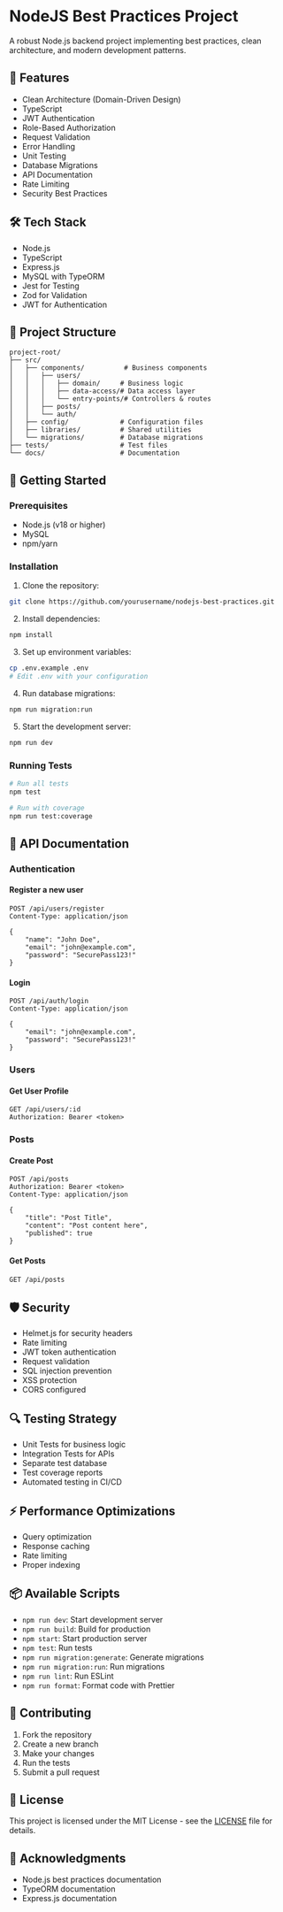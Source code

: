 # NodeJS Best Practices Project

A robust Node.js backend project implementing best practices, clean architecture, and modern development patterns.

## 🚀 Features

- Clean Architecture (Domain-Driven Design)
- TypeScript
- JWT Authentication
- Role-Based Authorization
- Request Validation
- Error Handling
- Unit Testing
- Database Migrations
- API Documentation
- Rate Limiting
- Security Best Practices

## 🛠️ Tech Stack

- Node.js
- TypeScript
- Express.js
- MySQL with TypeORM
- Jest for Testing
- Zod for Validation
- JWT for Authentication

## 📁 Project Structure

```
project-root/
├── src/
│   ├── components/          # Business components
│   │   ├── users/
│   │   │   ├── domain/     # Business logic
│   │   │   ├── data-access/# Data access layer
│   │   │   └── entry-points/# Controllers & routes
│   │   ├── posts/
│   │   └── auth/
│   ├── config/             # Configuration files
│   ├── libraries/          # Shared utilities
│   └── migrations/         # Database migrations
├── tests/                  # Test files
└── docs/                   # Documentation
```

## 🔧 Getting Started

### Prerequisites

- Node.js (v18 or higher)
- MySQL
- npm/yarn

### Installation

1. Clone the repository:
```bash
git clone https://github.com/yourusername/nodejs-best-practices.git
```

2. Install dependencies:
```bash
npm install
```

3. Set up environment variables:
```bash
cp .env.example .env
# Edit .env with your configuration
```

4. Run database migrations:
```bash
npm run migration:run
```

5. Start the development server:
```bash
npm run dev
```

### Running Tests

```bash
# Run all tests
npm test

# Run with coverage
npm run test:coverage
```

## 📝 API Documentation

### Authentication

#### Register a new user
```http
POST /api/users/register
Content-Type: application/json

{
    "name": "John Doe",
    "email": "john@example.com",
    "password": "SecurePass123!"
}
```

#### Login
```http
POST /api/auth/login
Content-Type: application/json

{
    "email": "john@example.com",
    "password": "SecurePass123!"
}
```

### Users

#### Get User Profile
```http
GET /api/users/:id
Authorization: Bearer <token>
```

### Posts

#### Create Post
```http
POST /api/posts
Authorization: Bearer <token>
Content-Type: application/json

{
    "title": "Post Title",
    "content": "Post content here",
    "published": true
}
```

#### Get Posts
```http
GET /api/posts
```

## 🛡️ Security

- Helmet.js for security headers
- Rate limiting
- JWT token authentication
- Request validation
- SQL injection prevention
- XSS protection
- CORS configured

## 🔍 Testing Strategy

- Unit Tests for business logic
- Integration Tests for APIs
- Separate test database
- Test coverage reports
- Automated testing in CI/CD

## ⚡ Performance Optimizations

- Query optimization
- Response caching
- Rate limiting
- Proper indexing

## 📦 Available Scripts

- `npm run dev`: Start development server
- `npm run build`: Build for production
- `npm start`: Start production server
- `npm test`: Run tests
- `npm run migration:generate`: Generate migrations
- `npm run migration:run`: Run migrations
- `npm run lint`: Run ESLint
- `npm run format`: Format code with Prettier

## 🤝 Contributing

1. Fork the repository
2. Create a new branch
3. Make your changes
4. Run the tests
5. Submit a pull request

## 📄 License

This project is licensed under the MIT License - see the [LICENSE](LICENSE) file for details.

## 👏 Acknowledgments

- Node.js best practices documentation
- TypeORM documentation
- Express.js documentation